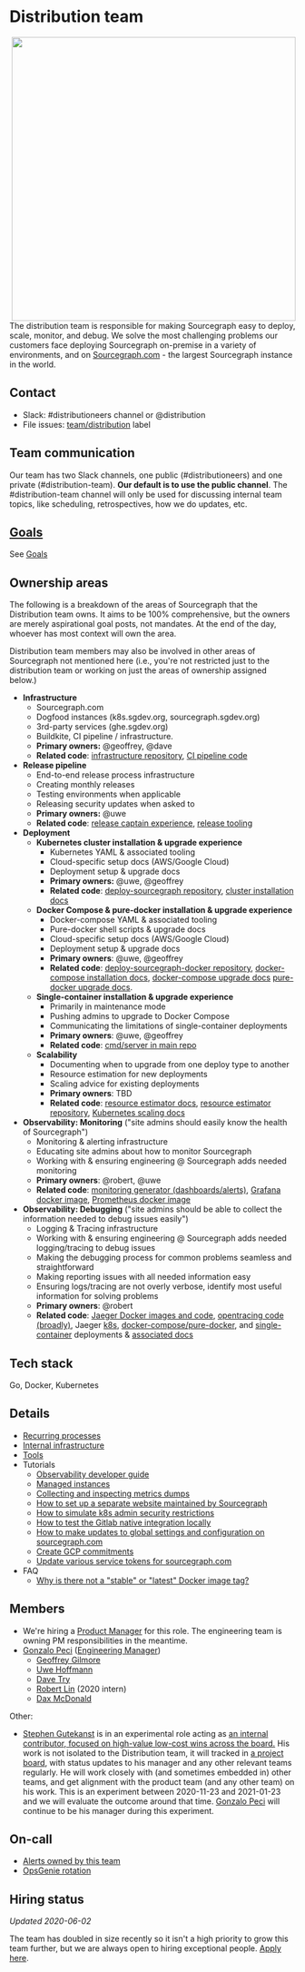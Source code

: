 # Distribution team

<img align="right" src="https://user-images.githubusercontent.com/3173176/92966535-955f2380-f42c-11ea-8723-2aa60c55b2db.png" height="500px"></img>

The distribution team is responsible for making Sourcegraph easy to deploy, scale, monitor, and debug. We solve the most challenging problems our customers face deploying Sourcegraph on-premise in a variety of environments, and on [Sourcegraph.com](https://sourcegraph.com/search) - the largest Sourcegraph instance in the world.

## Contact

- Slack: #distributioneers channel or @distribution
- File issues: [team/distribution](https://github.com/sourcegraph/sourcegraph/issues/new?labels=team/distribution) label

## Team communication

Our team has two Slack channels, one public (#distributioneers) and one private (#distribution-team). **Our default is to use the public channel**. The #distribution-team channel will only be used for discussing internal team topics, like scheduling, retrospectives, how we do updates, etc.

## [Goals](goals.md)

See [Goals](goals.md)

## Ownership areas

The following is a breakdown of the areas of Sourcegraph that the Distribution team owns. It aims to be 100% comprehensive, but the owners are merely aspirational goal posts, not mandates. At the end of the day, whoever has most context will own the area.

Distribution team members may also be involved in other areas of Sourcegraph not mentioned here (i.e., you're not restricted just to the distribution team or working on just the areas of ownership assigned below.)

- **Infrastructure**
  - Sourcegraph.com
  - Dogfood instances (k8s.sgdev.org, sourcegraph.sgdev.org)
  - 3rd-party services (ghe.sgdev.org)
  - Buildkite, CI pipeline / infrastructure.
  - **Primary owners:** @geoffrey, @dave
  - **Related code**: [infrastructure repository](https://github.com/sourcegraph/infrastructure), [CI pipeline code](https://sourcegraph.com/search?q=repo%3A%5Egithub%5C.com%2Fsourcegraph%2Fsourcegraph%24+file%3Abuild.sh%7C%2Fci%2F+count%3A1000&patternType=literal)
- **Release pipeline**
  - End-to-end release process infrastructure
  - Creating monthly releases
  - Testing environments when applicable
  - Releasing security updates when asked to
  - **Primary owners:** @uwe
  - **Related code**: [release captain experience](https://about.sourcegraph.com/handbook/engineering/releases#release-captain), [release tooling](https://sourcegraph.com/github.com/sourcegraph/sourcegraph/-/tree/dev/release)
- **Deployment**
  - **Kubernetes cluster installation & upgrade experience**
    - Kubernetes YAML & associated tooling
    - Cloud-specific setup docs (AWS/Google Cloud)
    - Deployment setup & upgrade docs
    - **Primary owners:** @uwe, @geoffrey
    - **Related code**: [deploy-sourcegraph repository](https://github.com/sourcegraph/deploy-sourcegraph), [cluster installation docs](https://sourcegraph.com/github.com/sourcegraph/sourcegraph/-/blob/doc/admin/install/cluster.md)
  - **Docker Compose & pure-docker installation & upgrade experience**
    - Docker-compose YAML & associated tooling
    - Pure-docker shell scripts & upgrade docs
    - Cloud-specific setup docs (AWS/Google Cloud)
    - Deployment setup & upgrade docs
    - **Primary owners**: @uwe, @geoffrey
    - **Related code**: [deploy-sourcegraph-docker repository](https://github.com/sourcegraph/deploy-sourcegraph-docker), [docker-compose installation docs](https://sourcegraph.com/github.com/sourcegraph/sourcegraph/-/tree/doc/admin/install/docker-compose), [docker-compose upgrade docs](https://sourcegraph.com/github.com/sourcegraph/sourcegraph/-/blob/doc/admin/updates/docker_compose.md) [pure-docker upgrade docs](https://sourcegraph.com/github.com/sourcegraph/sourcegraph/-/blob/doc/admin/updates/pure_docker.md).
  - **Single-container installation & upgrade experience**
    - Primarily in maintenance mode
    - Pushing admins to upgrade to Docker Compose
    - Communicating the limitations of single-container deployments
    - **Primary owners**: @uwe, @geoffrey
    - **Related code**: [cmd/server in main repo](https://sourcegraph.com/search?q=repo:%5Egithub%5C.com/sourcegraph/sourcegraph%24+file:cmd/server/&patternType=regexp)
  - **Scalability**
    - Documenting when to upgrade from one deploy type to another
    - Resource estimation for new deployments
    - Scaling advice for existing deployments
    - **Primary owners**: TBD
    - **Related code**: [resource estimator docs](https://docs.sourcegraph.com/admin/install/resource_estimator), [resource estimator repository](https://github.com/sourcegraph/resource-estimator), [Kubernetes scaling docs](https://docs.sourcegraph.com/admin/install/kubernetes/scale)
- **Observability: Monitoring** ("site admins should easily know the health of Sourcegraph")
  - Monitoring & alerting infrastructure
  - Educating site admins about how to monitor Sourcegraph
  - Working with & ensuring engineering @ Sourcegraph adds needed monitoring
  - **Primary owners**: @robert, @uwe
  - **Related code**: [monitoring generator (dashboards/alerts)](https://sourcegraph.com/github.com/sourcegraph/sourcegraph/-/tree/monitoring), [Grafana docker image](https://sourcegraph.com/github.com/sourcegraph/sourcegraph/-/tree/docker-images/grafana), [Prometheus docker image](https://sourcegraph.com/github.com/sourcegraph/sourcegraph/-/tree/docker-images/prometheus)
- **Observability: Debugging** ("site admins should be able to collect the information needed to debug issues easily")
  - Logging & Tracing infrastructure
  - Working with & ensuring engineering @ Sourcegraph adds needed logging/tracing to debug issues
  - Making the debugging process for common problems seamless and straightforward
  - Making reporting issues with all needed information easy
  - Ensuring logs/tracing are not overly verbose, identify most useful information for solving problems
  - **Primary owners**: @robert
  - **Related code**: [Jaeger Docker images and code](https://sourcegraph.com/search?q=repo:%5Egithub%5C.com/sourcegraph/sourcegraph%24+file:jaeger&patternType=literal), [opentracing code (broadly)](https://sourcegraph.com/search?q=repo:%5Egithub%5C.com/sourcegraph/sourcegraph%24+opentracing&patternType=literal), Jaeger [k8s](https://sourcegraph.com/search?q=repo:%5Egithub%5C.com/sourcegraph/deploy-sourcegraph%24+jaeger&patternType=literal), [docker-compose/pure-docker](https://sourcegraph.com/search?q=repo:%5Egithub%5C.com/sourcegraph/deploy-sourcegraph-docker%24+jaeger&patternType=literal), and [single-container](https://sourcegraph.com/search?q=repo:%5Egithub%5C.com/sourcegraph/sourcegraph%24+file:cmd/server+jaeger&patternType=literal) deployments & [associated docs](https://sourcegraph.com/search?q=repo:%5Egithub%5C.com/sourcegraph/sourcegraph%24+file:doc/admin/observability+jaeger%7Ctracing&patternType=regexp)

## Tech stack

Go, Docker, Kubernetes

## Details

- [Recurring processes](./recurring_processes.md)
- [Internal infrastructure](./internal_infrastructure.md)
- [Tools](./tools/index.md)
- Tutorials
  - [Observability developer guide](../observability/index.md)
  - [Managed instances](managed/index.md)
  - [Collecting and inspecting metrics dumps](metrics_dumps.md)
  - [How to set up a separate website maintained by Sourcegraph](separate_website.md)
  - [How to simulate k8s admin security restrictions](k8s_admin_custom_policy.md)
  - [How to test the Gitlab native integration locally](gitlab_native_local.md)
  - [How to make updates to global settings and configuration on sourcegraph.com](update_sourcegraph_website.md)
  - [Create GCP commitments](gcp.md#committed-use-discounts)
  - [Update various service tokens for sourcegraph.com](tokens.md)
- FAQ
  - [Why is there not a "stable" or "latest" Docker image tag?](faq.md#why-is-there-not-a-stable-or-latest-docker-image-tag)

## Members

- We're hiring a [Product Manager](../../product/roles/product_manager.md) for this role. The engineering team is owning PM responsibilities in the meantime.
- [Gonzalo Peci](../../../company/team/index.md#gonzalo-peci-hehim) ([Engineering Manager](../roles.md#engineering-manager))
  - [Geoffrey Gilmore](../../../company/team/index.md#geoffrey-gilmore)
  - [Uwe Hoffmann](../../../company/team/index.md#uwe-hoffmann)
  - [Dave Try](../../../company/team/index.md#dave-try)
  - [Robert Lin](../../../company/team/index.md#robert-lin) (2020 intern)
  - [Dax McDonald](../../../company/team/index.md#dax-mcdonald-he-him)

Other:

- [Stephen Gutekanst](../../../company/team/index.md#stephen-gutekanst) is in an experimental role acting as [an internal contributor, focused on high-value low-cost wins across the board.](https://docs.google.com/document/d/18c9dVjw5MuvOMHahCFQQPAVsp1vRdFDDI_7hmo5MWyQ/edit) His work is not isolated to the Distribution team, it will tracked in [a project board](https://github.com/orgs/sourcegraph/projects/106), with status updates to his manager and any other relevant teams regularly. He will work closely with (and sometimes embedded in) other teams, and get alignment with the product team (and any other team) on his work. This is an experiment between 2020-11-23 and 2021-01-23 and we will evaluate the outcome around that time. [Gonzalo Peci](../../../company/team/index.md#gonzalo-peci-hehim) will continue to be his manager during this experiment.

## On-call

- [Alerts owned by this team](https://sourcegraph.com/search?q=repo:%5Egithub.com/sourcegraph/sourcegraph%24+file:monitoring/.*+%7B:%5B_%5D%2C+Owner:+ObservableOwnerDistribution%2C+:%5B_%5D%7D+OR+%28:%5B_%5D%2C+ObservableOwnerDistribution%29+count:1000&patternType=structural)
- [OpsGenie rotation](https://sourcegraph.app.opsgenie.com/teams/dashboard/aa59eba4-9b34-45ea-9515-c4dab4cbdac9/main)

## Hiring status

_Updated 2020-06-02_

The team has doubled in size recently so it isn't a high priority to grow this team further, but we are always open to hiring exceptional people. [Apply here](https://github.com/sourcegraph/careers/blob/master/job-descriptions/software-engineer-distribution.md).
